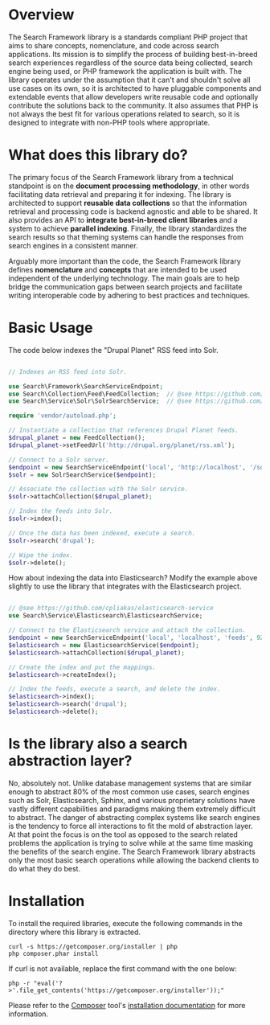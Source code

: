 Overview
========

The Search Framework library is a standards compliant PHP project that aims to
share concepts, nomenclature, and code across search applications. Its mission
is to simplify the process of building best-in-breed search experiences
regardless of the source data being collected, search engine being used, or PHP
framework the application is built with. The library operates under the
assumption that it can't and shouldn't solve all use cases on its own, so it is
architected to have pluggable components and extendable events that allow
developers write reusable code and optionally contribute the solutions back to
the community. It also assumes that PHP is not always the best fit for various
operations related to search, so it is designed to integrate with non-PHP tools
where appropriate.

What does this library do?
==========================

The primary focus of the Search Framework library from a technical standpoint is
on the **document processing methodology**, in other words facilitating data
retrieval and preparing it for indexing. The library is architected to support
**reusable data collections** so that the information retrieval and processing
code is backend agnostic and able to be shared. It also provides an API to
**integrate best-in-breed client libraries** and a system to achieve **parallel
indexing**. Finally, the library standardizes the search results so that theming
systems can handle the responses from search engines in a consistent manner.

Arguably more important than the code, the Search Framework library defines
**nomenclature** and **concepts** that are intended to be used independent of
the underlying technology. The main goals are to help bridge the communication
gaps between search projects and facilitate writing interoperable code by
adhering to best practices and techniques.

Basic Usage
===========

The code below indexes the "Drupal Planet" RSS feed into Solr.

```php

// Indexes an RSS feed into Solr.

use Search\Framework\SearchServiceEndpoint;
use Search\Collection\Feed\FeedCollection;  // @see https://github.com/cpliakas/feed-collection
use Search\Service\Solr\SolrSearchService;  // @see https://github.com/cpliakas/solr-search-service

require 'vendor/autoload.php';

// Instantiate a collection that references Drupal Planet feeds.
$drupal_planet = new FeedCollection();
$drupal_planet->setFeedUrl('http://drupal.org/planet/rss.xml');

// Connect to a Solr server.
$endpoint = new SearchServiceEndpoint('local', 'http://localhost', '/solr', 8983);
$solr = new SolrSearchService($endpoint);

// Associate the collection with the Solr service.
$solr->attachCollection($drupal_planet);

// Index the feeds into Solr.
$solr->index();

// Once the data has been indexed, execute a search.
$solr->search('drupal');

// Wipe the index.
$solr->delete();

```

How about indexing the data into Elasticsearch? Modify the example above
slightly to use the library that integrates with the Elasticsearch project.

```php

// @see https://github.com/cpliakas/elasticsearch-service
use Search\Service\Elasticsearch\ElasticsearchService;

// Connect to the Elasticsearch service and attach the collection.
$endpoint = new SearchServiceEndpoint('local', 'localhost', 'feeds', 9200);
$elasticsearch = new ElasticsearchService($endpoint);
$elasticsearch->attachCollection($drupal_planet);

// Create the index and put the mappings.
$elasticsearch->createIndex();

// Index the feeds, execute a search, and delete the index.
$elasticsearch->index();
$elasticsearch->search('drupal');
$elasticsearch->delete();
```

Is the library also a search abstraction layer?
===============================================

No, absolutely not. Unlike database management systems that are similar enough
to abstract 80% of the most common use cases, search engines such as Solr,
Elasticsearch, Sphinx, and various proprietary solutions have vastly different
capabilities and paradigms making them extremely difficult to abstract. The
danger of abstracting complex systems like search engines is the tendency to
force all interactions to fit the mold of abstraction layer. At that point the
focus is on the tool as opposed to the search related problems the application
is trying to solve while at the same time masking the benefits of the search
engine. The Search Framework library abstracts only the most basic search
operations while allowing the backend clients to do what they do best.

Installation
============

To install the required libraries, execute the following commands in the
directory where this library is extracted.

    curl -s https://getcomposer.org/installer | php
    php composer.phar install

If curl is not available, replace the first command with the one below:

    php -r "eval('?>'.file_get_contents('https://getcomposer.org/installer'));"

Please refer to the [Composer](http://getcomposer.org/) tool's
[installation documentation](http://getcomposer.org/doc/00-intro.md#installation-nix)
for more information.
